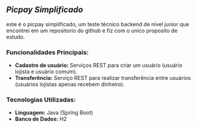 ## ***Picpay Simplificado***

este é o picpay simplificado, um teste técnico backend de nivel junior que encontrei em um repositorio do github e fiz com o unico proposito de estudo.

### Funcionalidades Principais:
- **Cadastro de usuário:** Serviços REST para criar um usuário (usuário lojista e usuário comum).
- **Transferência:** Serviço REST para realizar transferência entre usuários (usuários lojistas apenas recebem dinheiro).

### Tecnologias Utilizadas:
- **Linguagem:** Java (Spring Boot)
- **Banco de Dados:** H2
